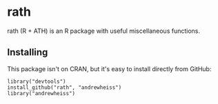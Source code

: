 # rath

rath (R + ATH) is an R package with useful miscellaneous functions.

## Installing

This package isn't on CRAN, but it's easy to install directly from GitHub:

	library("devtools")
	install_github("rath", "andrewheiss")
	library("andrewheiss")
